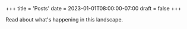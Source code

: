 +++
title = 'Posts'
date = 2023-01-01T08:00:00-07:00
draft = false
+++

Read about what's happening in this landscape.
